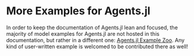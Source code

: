 # More Examples for Agents.jl
In order to keep the documentation of Agents.jl lean and focused, the majority of model examples for Agents.jl are not hosted in this documentation, but rather in a different one: [Agents.jl Example Zoo](https://juliadynamics.github.io/AgentsExampleZoo.jl/dev/). Any kind of user-written example is welcomed to be contributed there as well!

